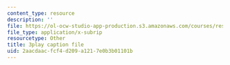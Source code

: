 ```yaml
---
content_type: resource
description: ''
file: https://ol-ocw-studio-app-production.s3.amazonaws.com/courses/res-15-003-shaping-the-future-of-work-15-662x-spring-2016/2aacdaacfcf4d209a1217e0b3b01101b_uc8kW2iDA3A.srt
file_type: application/x-subrip
resourcetype: Other
title: 3play caption file
uid: 2aacdaac-fcf4-d209-a121-7e0b3b01101b
---
```

